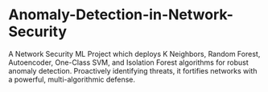 # Anomaly-Detection-in-Network-Security
A Network Security ML Project which deploys K Neighbors, Random Forest, Autoencoder, One-Class SVM, and Isolation Forest algorithms for robust anomaly detection. Proactively identifying threats, it fortifies networks with a powerful, multi-algorithmic defense.
